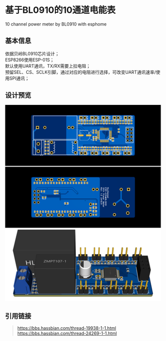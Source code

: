 # 基于BL0910的10通道电能表
10 channel power meter by BL0910 with esphome
## 基本信息
依据贝岭BL0910芯片设计；</br>
ESP8266使用ESP-01S；</br>
默认使用UART通讯，TX/RX需要上拉电阻；</br>
预留SEL、CS、SCLK引脚，通过对应的电阻进行选择，可改变UART通讯速率/使用SPI通讯；
## 设计预览
![image](https://github.com/MiaoJiawei/bl0910-for-esphome/blob/main/circuit%20board/2D_%E5%8F%8D%E9%9D%A2%E8%B4%9F%E8%BD%BD_2024-11-02.png)
![image](https://github.com/MiaoJiawei/bl0910-for-esphome/blob/main/circuit%20board/2D_%E5%8F%8D%E9%9D%A2%E8%B4%9F%E8%BD%BD_2024-11-02-2.png)
![image](https://github.com/MiaoJiawei/bl0910-for-esphome/blob/main/circuit%20board/3D_%E5%8F%8D%E9%9D%A2%E8%B4%9F%E8%BD%BD_2024-11-02.png)
## 引用链接
> https://bbs.hassbian.com/thread-19938-1-1.html</br>
> https://bbs.hassbian.com/thread-24269-1-1.html
